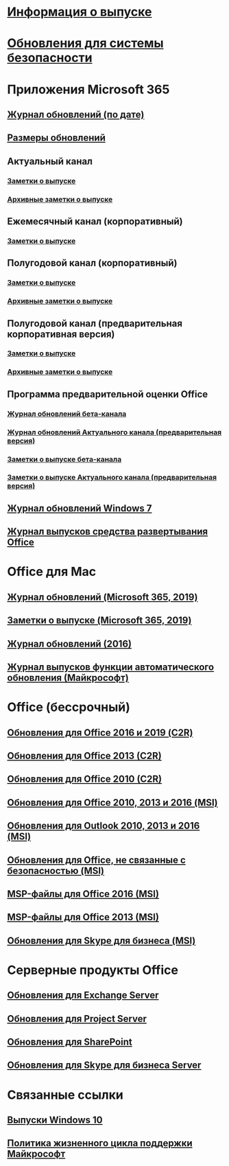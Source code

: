 # [Информация о выпуске](release-notes-microsoft365-apps.md)
# [Обновления для системы безопасности](microsoft365-apps-security-updates.md)
# Приложения Microsoft 365
## [Журнал обновлений (по дате)](update-history-microsoft365-apps-by-date.md)
## [Размеры обновлений](download-sizes-microsoft365-apps-updates.md)

## Актуальный канал
### [Заметки о выпуске](current-channel.md)
### [Архивные заметки о выпуске](monthly-channel-archived.md)

## Ежемесячный канал (корпоративный)
### [Заметки о выпуске](monthly-enterprise-channel.md)

## Полугодовой канал (корпоративный)
### [Заметки о выпуске](semi-annual-enterprise-channel.md)
### [Архивные заметки о выпуске](semi-annual-enterprise-channel-archived.md)



## Полугодовой канал (предварительная корпоративная версия)
### [Заметки о выпуске](semi-annual-enterprise-channel-preview.md)
### [Архивные заметки о выпуске](semi-annual-enterprise-channel-preview-archived.md)



## Программа предварительной оценки Office  
### [Журнал обновлений бета-канала](Update-history-beta-channel.md)
### [Журнал обновлений Актуального канала (предварительная версия)](update-history-current-channel-preview.md)
### [Заметки о выпуске бета-канала](beta-channel.md)
### [Заметки о выпуске Актуального канала (предварительная версия)](current-channel-preview.md)

## [Журнал обновлений Windows 7](update-history-office-Win7.md)

## [Журнал выпусков средства развертывания Office](ODT-release-history.md)

# Office для Mac
## [Журнал обновлений (Microsoft 365, 2019)](update-history-office-for-mac.md)
## [Заметки о выпуске (Microsoft 365, 2019)](release-notes-office-for-mac.md)
## [Журнал обновлений (2016)](release-notes-office-2016-mac.md)
## [Журнал выпусков функции автоматического обновления (Майкрософт)](release-history-microsoft-autoupdate.md)

# Office (бессрочный)
## [Обновления для Office 2016 и 2019 (C2R)](update-history-office-2019.md)
## [Обновления для Office 2013 (C2R)](update-history-office-2013.md)
## [Обновления для Office 2010 (C2R)](update-history-office-2010-click-to-run.md)
## [Обновления для Office 2010, 2013 и 2016 (MSI)](office-updates-msi.md)
## [Обновления для Outlook 2010, 2013 и 2016 (MSI)](outlook-updates-msi.md)
## [Обновления для Office, не связанные с безопасностью (MSI)](office-MSI-non-security-updates.md)
## [MSP-файлы для Office 2016 (MSI)](msp-files-office-2016.md)
## [MSP-файлы для Office 2013 (MSI)](msp-files-office-2013.md)
## [Обновления для Skype для бизнеса (MSI)](https://docs.microsoft.com/SkypeForBusiness/sfb-client-updates)

# Серверные продукты Office
## [Обновления для Exchange Server](https://docs.microsoft.com/Exchange/new-features/build-numbers-and-release-dates)
## [Обновления для Project Server](project-server-updates.md)
## [Обновления для SharePoint](sharepoint-updates.md)
## [Обновления для Skype для бизнеса Server](https://docs.microsoft.com/SkypeForBusiness/sfb-server-updates)

# Связанные ссылки
## [Выпуски Windows 10](https://aka.ms/windows/releaseinfo)
## [Политика жизненного цикла поддержки Майкрософт](https://support.microsoft.com/lifecycle)
